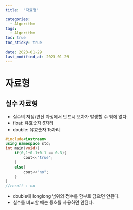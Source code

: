 ```yaml
---
title:  "자료형"

categories:
  - Algorithm
tags:
  - Algorithm
toc: true
toc_sticky: true
 
date: 2023-01-29
last_modified_at: 2023-01-29
---
```

# 자료형  

## 실수 자료형  
* 실수의 저장/연산 과정에서 반드시 오차가 발생할 수 밖에 없다.  
* float: 유효숫자 6자리  
* double: 유효숫자 15자리  
```cpp
#include<iostream>
using namespace std;
int main(void){
    if(0,1+0.1+0.1 == 0.3){
        cout<<"true";
    }
    else{
        cout<<"no";
    }
}
//result : no
```
* double에 longlong 범위의 정수를 함부로 담으면 안된다.  
* 실수를 비교할 때는 등호를 사용하면 안된다.  